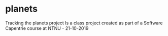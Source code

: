 # planets
Tracking the planets project
Is a class project created as part of a Software Capentrie course at NTNU - 
21-10-2019
